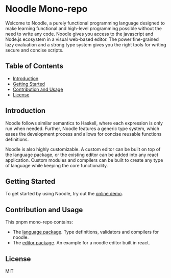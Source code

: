 # Noodle Mono-repo

Welcome to Noodle, a purely functional programming language designed to make learning functional and high-level programming possible without the need to write any code. Noodle gives you access to the javascript and Node.js ecosystem in a visual web-based editor. The power fine-grained lazy evaluation and a strong type system gives you the right tools for writing secure and concise scripts.

## Table of Contents
- [Introduction](#introduction)
- [Getting Started](#getting-started)
- [Contribution and Usage](#contribution-and-usage)
- [License](#license)

## Introduction
Noodle follows similar semantics to Haskell, where each expression is only run when needed. Further, Noodle features a generic type system, which eases the development process and allows for concise reusable functions definitions.

Noodle is also highly customizable. A custom editor can be built on top of the language package, or the existing editor can be added into any react application. Custom modules and compilers can be built to create any type of language while keeping the core functionality.

## Getting Started
To get started by using Noodle, try out the [online demo](https://desidename).

## Contribution and Usage
This pnpm mono-repo contains:
- The [language package](/packages/language/). Type definitions, validators and compilers for noodle.
- The [editor package](/packages/editor/). An example for a noodle editor built in react.


## License
MIT